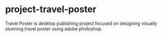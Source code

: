 # project-travel-poster
Travel Poster is desktop publishing project focused on designing visually stunning travel poster using adobe photoshop.
